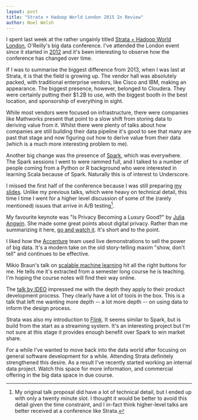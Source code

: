 ```yaml
---
layout: post
title: "Strata + Hadoop World London 2015 In Review"
author: Noel Welsh
---
```


I spent last week at the rather ungainly titled [Strata + Hadoop World London][strata-london-2015], O'Reilly's big data conference. I've attended the London event since it started in [2012][strata-london-2012] and it's been interesting to observe how the conference has changed over time.

<!-- break -->

If I was to summarise the biggest difference from 2013, when I was last at Strata, it is that the field is growing up. The vendor hall was absolutely packed, with traditional enterprise vendors, like Cisco and IBM, making an appearance. The biggest presence, however, belonged to Cloudera. They were certainly putting their $1.2B to use, with the biggest booth in the best location, and sponsorship of everything in sight.

While most vendors were focused on infrastructure, there were companies like Mathworks present that point to a slow shift from storing data to deriving value from it. Whilst there were plenty of talks about how companies are still building their data pipeline it's good to see that many are past that stage and now figuring out how to derive value from their data (which is a much more interesting problem to me).

Another big change was the presence of [Spark][spark], which was everywhere. The Spark sessions I went to were rammed full, and I talked to a number of people coming from a Python or R background who were interested in learning Scala because of Spark. Naturally this is of interest to Underscore.

I missed the first half of the conference because I was still preparing [my slides][whats-there-to-know]. Unlike my previous talks, which were heavy on technical detail, this time I time I went for a higher level discussion of some of the (rarely mentioned) issues that arrive in A/B testing[^differences].

My favourite keynote was "Is Privacy Becoming a Luxury Good?" by [Julia Angwin][julia-angwin]. She made some great points about digital privacy. Rather than me summarizing it here, [go and watch it][strata-london-2015]. It's short and to the point.

I liked how the [Accenture][accenture] team used live demonstrations to sell the power of big data. It's a modern take on the old story-telling maxim "show, don't tell" and continues to be effective.

Mikio Braun's talk on [scalable machine learning][mikio] hit all the right buttons for me. He tells me it's extracted from a semester long course he is teaching. I'm hoping the course notes will find their way online.

The [talk by IDEO][ideo] impressed me with the depth they apply to their product development process. They clearly have a lot of tools in the box. This is a talk that left me wanting more depth -- a lot more depth -- on using data to inform the design process.

Strata was also my introduction to [Flink][flink]. It seems similar to Spark, but is build from the start as a streaming system. It's an interesting project but I'm not sure at this stage it provides enough benefit over Spark to win market share.

For a while I've wanted to move back into the data world after focusing on general software development for a while. Attending Strata definitely strengthened this desire. As a result I've recently started working an internal data project. Watch this space for more information, and commercial offering in the big data space in due course.

[strata-london-2015]: http://strataconf.com/big-data-conference-uk-2015
[whats-there-to-know]: http://noelwelsh.com/assets/downloads/what-to-know-about-ab.pdf
[strata-london-2012]: http://noelwelsh.com/data/2012/10/01/strata-slides/
[spark]: https://spark.apache.org/
[julia-angwin]: http://juliaangwin.com/
[accenture]: http://strataconf.com/big-data-conference-uk-2015/public/schedule/detail/39967
[mikio]: http://strataconf.com/big-data-conference-uk-2015/public/schedule/detail/40341
[ideo]: http://strataconf.com/big-data-conference-uk-2015/public/schedule/detail/42851
[flink]: http://flink.apache.org/

[^differences]: My original talk proposal did have a lot of technical detail, but I ended up with only a twenty minute slot. I thought it would be better to avoid this detail given the time constraint, and I in-fact think higher-level talks are better received at a conference like Strata.
